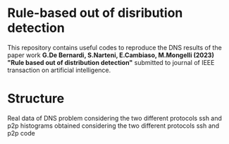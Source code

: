 # Rule-based out of disribution detection
This repository contains useful codes to reproduce the DNS results of the paper work **G.De Bernardi, S.Narteni, E.Cambiaso, M.Mongelli (2023) "Rule based out of distribution detection"** submitted to journal of IEEE transaction on artificial intelligence.
# Structure 
Real data of DNS problem considering the two different protocols ssh and p2p
histograms obtained considering the two different protocols ssh and p2p
code 


